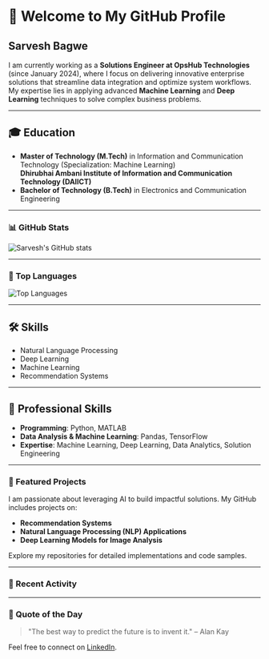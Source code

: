 # 👋 Welcome to My GitHub Profile

## Sarvesh Bagwe 

I am currently working as a **Solutions Engineer at OpsHub Technologies** (since January 2024), where I focus on delivering innovative enterprise solutions that streamline data integration and optimize system workflows. My expertise lies in applying advanced **Machine Learning** and **Deep Learning** techniques to solve complex business problems.

---

## 🎓 Education

- **Master of Technology (M.Tech)** in Information and Communication Technology (Specialization: Machine Learning)  
  **Dhirubhai Ambani Institute of Information and Communication Technology (DAIICT)**
- **Bachelor of Technology (B.Tech)** in Electronics and Communication Engineering

---


### 📊 GitHub Stats
![Sarvesh's GitHub stats](https://github-readme-stats.vercel.app/api?username=Sarvesh1814&show_icons=true&theme=radical)

---


### 🚀 Top Languages
![Top Languages](https://github-readme-stats.vercel.app/api/top-langs/?username=Sarvesh1814&layout=compact&theme=radical)

---

## 🛠️ Skills
<!--START_SECTION:skills-->
- Natural Language Processing
- Deep Learning
- Machine Learning
- Recommendation Systems
<!--END_SECTION:skills-->

---

## 💼 Professional Skills

- **Programming**: Python, MATLAB
- **Data Analysis & Machine Learning**: Pandas, TensorFlow
- **Expertise**: Machine Learning, Deep Learning, Data Analytics, Solution Engineering

---

### 📂 Featured Projects

I am passionate about leveraging AI to build impactful solutions. My GitHub includes projects on:
- **Recommendation Systems**
- **Natural Language Processing (NLP) Applications**
- **Deep Learning Models for Image Analysis**

Explore my repositories for detailed implementations and code samples.

---

### 🔄 Recent Activity
<!-- BLOG-POST-LIST:START -->
<!-- BLOG-POST-LIST:END -->

---

### 💬 Quote of the Day
<!--START_SECTION:quote-->
> "The best way to predict the future is to invent it." – Alan Kay
<!--END_SECTION:quote-->

Feel free to connect on [LinkedIn](https://www.linkedin.com/in/sarvesh-bagwe-a482791a4).
